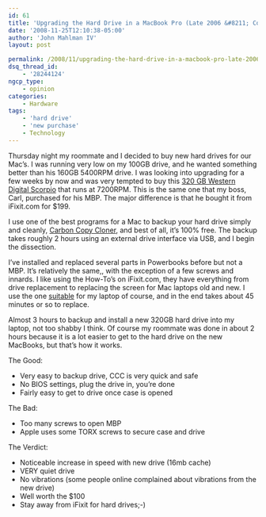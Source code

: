 ```yaml
---
id: 61
title: 'Upgrading the Hard Drive in a MacBook Pro (Late 2006 &#8211; Core 2 Duo)'
date: '2008-11-25T12:10:38-05:00'
author: 'John Mahlman IV'
layout: post

permalink: /2008/11/upgrading-the-hard-drive-in-a-macbook-pro-late-2006-core-2-duo/
dsq_thread_id:
    - '28244124'
ngcp_type:
    - opinion
categories:
    - Hardware
tags:
    - 'hard drive'
    - 'new purchase'
    - Technology
---
```


Thursday night my roommate and I decided to buy new hard drives for our Mac’s. I was running very low on my 100GB drive, and he wanted something better than his 160GB 5400RPM drive. I was looking into upgrading for a few weeks by now and was very tempted to buy this [320 GB Western Digital Scorpio](http://www.newegg.com/Product/Product.aspx?Item=N82E16822136280) that runs at 7200RPM. This is the same one that my boss, Carl, purchased for his MBP. The major difference is that he bought it from iFixit.com for $199.

I use one of the best programs for a Mac to backup your hard drive simply and cleanly, [Carbon Copy Cloner](http://www.bombich.com/software/index.html), and best of all, it’s 100% free. The backup takes roughly 2 hours using an external drive interface via USB, and I begin the dissection.

I’ve installed and replaced several parts in Powerbooks before but not a MBP. It’s relatively the same,, with the exception of a few screws and innards. I like using the How-To’s on iFixit.com, they have everything from drive replacement to replacing the screen for Mac laptops old and new. I use the one [suitable](http://www.ifixit.com/Guide/Mac/MacBook-Pro-17-Inch-Core-Duo/Hard-Drive-Replacement/87/8/Page-1) for my laptop of course, and in the end takes about 45 minutes or so to replace.

Almost 3 hours to backup and install a new 320GB hard drive into my laptop, not too shabby I think. Of course my roommate was done in about 2 hours because it is a lot easier to get to the hard drive on the new MacBooks, but that’s how it works.

The Good:

- Very easy to backup drive, CCC is very quick and safe
- No BIOS settings, plug the drive in, you’re done
- Fairly easy to get to drive once case is opened

The Bad:

- Too many screws to open MBP
- Apple uses some TORX screws to secure case and drive

The Verdict:

- Noticeable increase in speed with new drive (16mb cache)
- VERY quiet drive
- No vibrations (some people online complained about vibrations from the new drive)
- Well worth the $100
- Stay away from iFixit for hard drives;-)